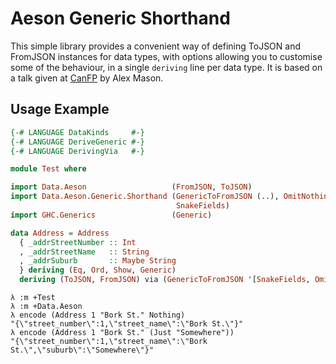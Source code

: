 # Aeson Generic Shorthand

This simple library provides a convenient way of defining ToJSON and FromJSON instances for data types, with options allowing you to customise some of the behaviour, in a single `deriving` line per data type.
It is based on a talk given at [CanFP](https://www.meetup.com/CanFPG/) by Alex Mason.

## Usage Example

```haskell
{-# LANGUAGE DataKinds     #-}
{-# LANGUAGE DeriveGeneric #-}
{-# LANGUAGE DerivingVia   #-}

module Test where

import Data.Aeson                   (FromJSON, ToJSON)
import Data.Aeson.Generic.Shorthand (GenericToFromJSON (..), OmitNothingFields,
                                     SnakeFields)
import GHC.Generics                 (Generic)

data Address = Address
  { _addrStreetNumber :: Int
  , _addrStreetName   :: String
  , _addrSuburb       :: Maybe String
  } deriving (Eq, Ord, Show, Generic)
  deriving (ToJSON, FromJSON) via (GenericToFromJSON '[SnakeFields, OmitNothingFields] Address)
```

```
λ :m +Test
λ :m +Data.Aeson
λ encode (Address 1 "Bork St." Nothing)
"{\"street_number\":1,\"street_name\":\"Bork St.\"}"
λ encode (Address 1 "Bork St." (Just "Somewhere"))
"{\"street_number\":1,\"street_name\":\"Bork St.\",\"suburb\":\"Somewhere\"}"

```
